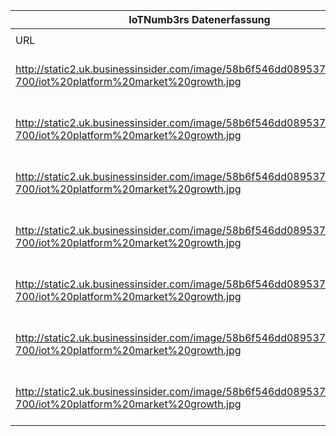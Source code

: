 |IoTNumb3rs Datenerfassung|||||||||||
| ---- | ---- | ---- | ---- | ---- | ---- | ---- | ---- | ---- | ---- | ---- |
||||||||||||
|URL|home_url|filename|device_class|device_count|market_class|market_volume|prognosis_year|publication_year|authorship_class|Dropbox folder|
|http://static2.uk.businessinsider.com/image/58b6f546dd089537388b4849-700/iot%20platform%20market%20growth.jpg|https://www.businessinsider.de/cisco-is-looking-to-connected-devices-for-future-revenue-growth-2017-8?r=UK&IR=T|file35_iot20platform20market20growth.jpg|||market growth|1E+11|2015|2017|journalist|Pattoho/20181122-1800|
|http://static2.uk.businessinsider.com/image/58b6f546dd089537388b4849-700/iot%20platform%20market%20growth.jpg|https://www.businessinsider.de/cisco-is-looking-to-connected-devices-for-future-revenue-growth-2017-8?r=UK&IR=T|file35_iot20platform20market20growth.jpg|||market growth|1.25E+11|2016|||Pattoho/20181122-1800|
|http://static2.uk.businessinsider.com/image/58b6f546dd089537388b4849-700/iot%20platform%20market%20growth.jpg|https://www.businessinsider.de/cisco-is-looking-to-connected-devices-for-future-revenue-growth-2017-8?r=UK&IR=T|file35_iot20platform20market20growth.jpg|||market growth|15000000000|2017|||Pattoho/20181122-1800|
|http://static2.uk.businessinsider.com/image/58b6f546dd089537388b4849-700/iot%20platform%20market%20growth.jpg|https://www.businessinsider.de/cisco-is-looking-to-connected-devices-for-future-revenue-growth-2017-8?r=UK&IR=T|file35_iot20platform20market20growth.jpg|||market growth|1.75E+11|2018|||Pattoho/20181122-1800|
|http://static2.uk.businessinsider.com/image/58b6f546dd089537388b4849-700/iot%20platform%20market%20growth.jpg|https://www.businessinsider.de/cisco-is-looking-to-connected-devices-for-future-revenue-growth-2017-8?r=UK&IR=T|file35_iot20platform20market20growth.jpg|||market growth|2E+11|2019|||Pattoho/20181122-1800|
|http://static2.uk.businessinsider.com/image/58b6f546dd089537388b4849-700/iot%20platform%20market%20growth.jpg|https://www.businessinsider.de/cisco-is-looking-to-connected-devices-for-future-revenue-growth-2017-8?r=UK&IR=T|file35_iot20platform20market20growth.jpg|||market growth|2.5E+11|2020|||Pattoho/20181122-1800|
|http://static2.uk.businessinsider.com/image/58b6f546dd089537388b4849-700/iot%20platform%20market%20growth.jpg|https://www.businessinsider.de/cisco-is-looking-to-connected-devices-for-future-revenue-growth-2017-8?r=UK&IR=T|file35_iot20platform20market20growth.jpg|||market growth|3.15E+11|2021|||Pattoho/20181122-1800|
